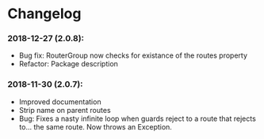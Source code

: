 # Changelog

### 2018-12-27 (2.0.8):

- Bug fix: RouterGroup now checks for existance of the routes property
- Refactor: Package description

### 2018-11-30 (2.0.7):

- Improved documentation
- Strip name on parent routes
- Bug: Fixes a nasty infinite loop when guards reject to a route that rejects to... the same route. Now throws an Exception.